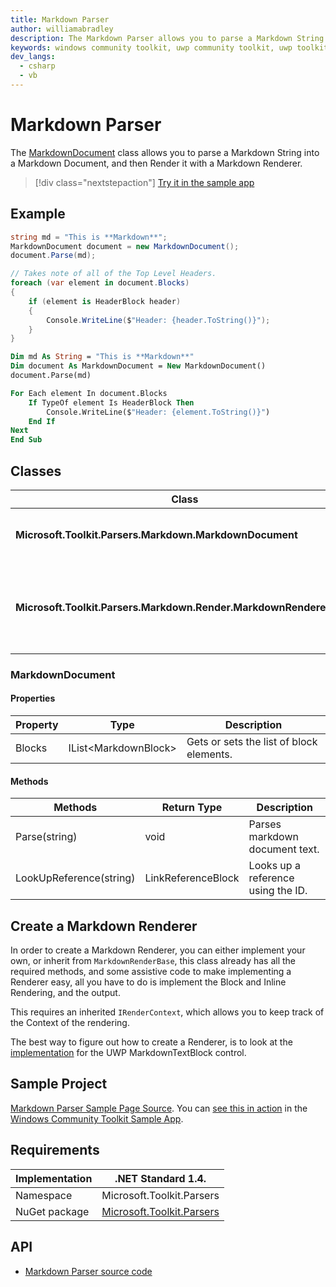 ```yaml
---
title: Markdown Parser
author: williamabradley
description: The Markdown Parser allows you to parse a Markdown String into a Markdown Document, and then Render it with a Markdown Renderer.
keywords: windows community toolkit, uwp community toolkit, uwp toolkit, microsoft community toolkit, microsoft toolkit, markdown, markdown parsing, parser, markdown rendering
dev_langs:
  - csharp
  - vb
---
```


# Markdown Parser

The [MarkdownDocument](/dotnet/api/microsoft.toolkit.parsers.markdown.markdowndocument) class allows you to parse a Markdown String into a Markdown Document, and then Render it with a Markdown Renderer.

> [!div class="nextstepaction"]
> [Try it in the sample app](uwpct://Helpers?sample=Markdown%20Parser)

## Example

```csharp
string md = "This is **Markdown**";
MarkdownDocument document = new MarkdownDocument();
document.Parse(md);

// Takes note of all of the Top Level Headers.
foreach (var element in document.Blocks)
{
    if (element is HeaderBlock header)
    {
        Console.WriteLine($"Header: {header.ToString()}");
    }
}
```
```vb
Dim md As String = "This is **Markdown**"
Dim document As MarkdownDocument = New MarkdownDocument()
document.Parse(md)

For Each element In document.Blocks
    If TypeOf element Is HeaderBlock Then
        Console.WriteLine($"Header: {element.ToString()}")
    End If
Next
End Sub
```

## Classes

| Class | Purpose |
| --- | --- |
| **Microsoft.Toolkit.Parsers.Markdown.MarkdownDocument** | Represents a Markdown Document. |
| **Microsoft.Toolkit.Parsers.Markdown.Render.MarkdownRendererBase** | A base renderer for Rendering Markdown into Controls. |

### MarkdownDocument

#### Properties

| Property | Type | Description |
| -- | -- | -- |
| Blocks | IList\<MarkdownBlock\> | Gets or sets the list of block elements. |

#### Methods

| Methods | Return Type | Description |
| -- | -- | -- |
| Parse(string) | void | Parses markdown document text. |
| LookUpReference(string) | LinkReferenceBlock | Looks up a reference using the ID. |

## Create a Markdown Renderer

In order to create a Markdown Renderer, you can either implement your own, or inherit from `MarkdownRenderBase`, this class already has all the required methods, and some assistive code to make implementing a Renderer easy, all you have to do is implement the Block and Inline Rendering, and the output.

This requires an inherited `IRenderContext`, which allows you to keep track of the Context of the rendering.

The best way to figure out how to create a Renderer, is to look at the [implementation](https://github.com/Microsoft/WindowsCommunityToolkit//tree/master/Microsoft.Toolkit.Uwp.UI.Controls/MarkdownTextBlock/Render) for the UWP MarkdownTextBlock control.

## Sample Project

[Markdown Parser Sample Page Source](https://github.com/Microsoft/WindowsCommunityToolkit//blob/master/Microsoft.Toolkit.Uwp.SampleApp/SamplePages/MarkdownParser/MarkdownParserPage.xaml.cs). You can [see this in action](uwpct://Helpers?sample=Markdown%20Parser) in the [Windows Community Toolkit Sample App](http://aka.ms/uwptoolkitapp).

## Requirements

| Implementation | .NET Standard 1.4. |
| -- | -- |
| Namespace | Microsoft.Toolkit.Parsers |
| NuGet package | [Microsoft.Toolkit.Parsers](https://www.nuget.org/packages/Microsoft.Toolkit.Parsers/)  |

## API

* [Markdown Parser source code](https://github.com/Microsoft/WindowsCommunityToolkit//tree/master/Microsoft.Toolkit.Parsers/Markdown)